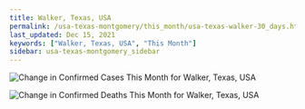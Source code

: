 ```yaml
---
title: Walker, Texas, USA
permalink: /usa-texas-montgomery/this_month/usa-texas-walker-30_days.html
last_updated: Dec 15, 2021
keywords: ["Walker, Texas, USA", "This Month"]
sidebar: usa-texas-montgomery_sidebar
---
```


![Change in Confirmed Cases This Month for Walker, Texas, USA](/covid_tracker/images/graphs/usa-texas-walker-delta_confirmed-30_days_graph.png)

![Change in Confirmed Deaths This Month for Walker, Texas, USA](/covid_tracker/images/graphs/usa-texas-walker-delta_deaths-30_days_graph.png)
